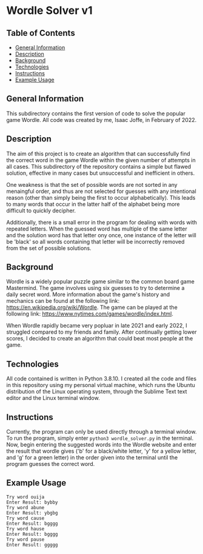 # Wordle Solver v1

## Table of Contents
* [General Information](#general-information)
* [Description](#description)
* [Background](#background)
* [Technologies](#technologies)
* [Instructions](#instructions)
* [Example Usage](#example-usage)

## General Information
This subdirectory contains the first version of code to solve the popular game Wordle. All code was created by me, Isaac Joffe, in February of 2022.

## Description
The aim of this project is to create an algorithm that can successfully find the correct word in the game Wordle within the given number of attempts in all cases. This subdirectory of the repository contains a simple but flawed solution, effective in many cases but unsuccessful and inefficient in others.

One weakness is that the set of possible words are not sorted in any menaingful order, and thus are not selected for guesses with any intentional reason (other than simply being the first to occur alphabetically). This leads to many words that occur in the latter half of the alphabet being more difficult to quickly decipher.

Additionally, there is a small error in the program for dealing with words with repeated letters. When the guessed word has multiple of the same letter and the solution word has that letter ony once, one instance of the letter will be 'black' so all words containing that letter will be incorrectly removed from the set of possible solutions.

## Background
Wordle is a widely popular puzzle game similar to the common board game Mastermind. The game involves using six guesses to try to determine a daily secret word. More information about the game's history and mechanics can be found at the following link: https://en.wikipedia.org/wiki/Wordle. The game can be played at the following link: https://www.nytimes.com/games/wordle/index.html.

When Wordle rapidly became very popluar in late 2021 and early 2022, I struggled compared to my friends and family. After continually getting lower scores, I decided to create an algorithm that could beat most people at the game.

## Technologies
All code contained is written in Python 3.8.10. I created all the code and files in this repository using my personal virtual machine, which runs the Ubuntu distribution of the Linux operating system, through the Sublime Text text editor and the Linux terminal window.

## Instructions
Currently, the program can only be used directly through a terminal window. To run the program, simply enter `python3 wordle_solver.py` in the terminal. Now, begin entering the suggested words into the Wordle website and enter the result that wordle gives ('b' for a black/white letter, 'y' for a yellow letter, and 'g' for a green letter) in the order given into the terminal until the program guesses the correct word.

## Example Usage
```
Try word ouija
Enter Result: bybby
Try word abune
Enter Result: ybgbg
Try word cause
Enter Result: bgggg
Try word hause
Enter Result: bgggg
Try word pause
Enter Result: ggggg
```
